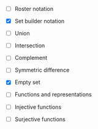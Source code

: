 - [ ] Roster notation
- [x] Set builder notation 
- [ ] Union
- [ ] Intersection
- [ ] Complement
- [ ] Symmetric difference
- [x] Empty set 
- [ ] Functions and representations
- [ ] Injective functions
- [ ] Surjective functions 

